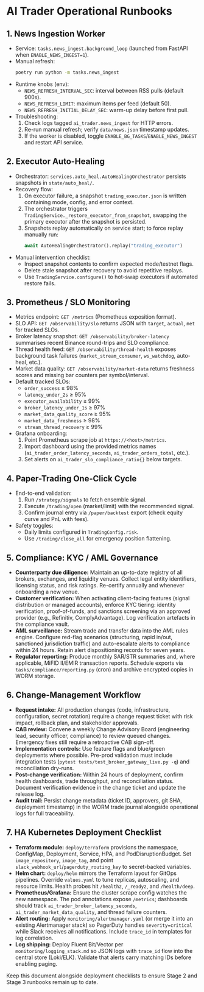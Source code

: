# AI Trader Operational Runbooks

## 1. News Ingestion Worker
- Service: `tasks.news_ingest.background_loop` (launched from FastAPI when `ENABLE_NEWS_INGEST=1`).
- Manual refresh:
  ```bash
  poetry run python -m tasks.news_ingest
  ```
- Runtime knobs (env):
  - `NEWS_REFRESH_INTERVAL_SEC`: interval between RSS pulls (default 900s).
  - `NEWS_REFRESH_LIMIT`: maximum items per feed (default 50).
  - `NEWS_REFRESH_INITIAL_DELAY_SEC`: warm-up delay before first pull.
- Troubleshooting:
  1. Check logs tagged `ai_trader.news_ingest` for HTTP errors.
  2. Re-run manual refresh; verify `data/news.json` timestamp updates.
  3. If the worker is disabled, toggle `ENABLE_BG_TASKS`/`ENABLE_NEWS_INGEST` and restart API service.

## 2. Executor Auto-Healing
- Orchestrator: `services.auto_heal.AutoHealingOrchestrator` persists snapshots in `state/auto_heal/`.
- Recovery flow:
  1. On executor failure, a snapshot `trading_executor.json` is written containing mode, config, and error context.
  2. The orchestrator triggers `TradingService._restore_executor_from_snapshot`, swapping the primary executor after the snapshot is persisted.
  3. Snapshots replay automatically on service start; to force replay manually run:
     ```python
     await AutoHealingOrchestrator().replay("trading_executor")
     ```
- Manual intervention checklist:
  - Inspect snapshot contents to confirm expected mode/testnet flags.
  - Delete stale snapshot after recovery to avoid repetitive replays.
  - Use `TradingService.configure()` to hot-swap executors if automated restore fails.

## 3. Prometheus / SLO Monitoring
- Metrics endpoint: `GET /metrics` (Prometheus exposition format).
- SLO API: `GET /observability/slo` returns JSON with `target`, `actual`, `met` for tracked SLOs.
- Broker latency snapshot: `GET /observability/broker-latency` summarises recent Binance round-trips and SLO compliance.
- Thread health feed: `GET /observability/thread-health` exposes background task failures (`market_stream_consumer`, `ws_watchdog`, auto-heal, etc.).
- Market data quality: `GET /observability/market-data` returns freshness scores and missing bar counters per symbol/interval.
- Default tracked SLOs:
  - `order_success` ≥ 98%
  - `latency_under_2s` ≥ 95%
  - `executor_availability` ≥ 99%
  - `broker_latency_under_1s` ≥ 97%
  - `market_data_quality_score` ≥ 95%
  - `market_data_freshness` ≥ 98%
  - `stream_thread_recovery` ≥ 99%
- Grafana onboarding:
  1. Point Prometheus scrape job at `https://<host>/metrics`.
  2. Import dashboard using the provided metrics names (`ai_trader_order_latency_seconds`, `ai_trader_orders_total`, etc.).
  3. Set alerts on `ai_trader_slo_compliance_ratio{}` below targets.

## 4. Paper-Trading One-Click Cycle
- End-to-end validation:
  1. Run `/strategy/signals` to fetch ensemble signal.
  2. Execute `/trading/open` (market/limit) with the recommended signal.
  3. Confirm journal entry via `/paper/backtest` export (check equity curve and PnL with fees).
- Safety toggles:
  - Daily limits configured in `TradingConfig.risk`.
  - Use `/trading/close_all` for emergency position flattening.

## 5. Compliance: KYC / AML Governance
- **Counterparty due diligence:** Maintain an up-to-date registry of all brokers, exchanges, and liquidity venues. Collect legal entity identifiers, licensing status, and risk ratings. Re-certify annually and whenever onboarding a new venue.
- **Customer verification:** When activating client-facing features (signal distribution or managed accounts), enforce KYC tiering: identity verification, proof-of-funds, and sanctions screening via an approved provider (e.g., Refinitiv, ComplyAdvantage). Log verification artefacts in the compliance vault.
- **AML surveillance:** Stream trade and transfer data into the AML rules engine. Configure red-flag scenarios (structuring, rapid in/out, sanctioned jurisdiction traffic) and auto-escalate alerts to compliance within 24 hours. Retain alert dispositioning records for seven years.
- **Regulator reporting:** Produce monthly SAR/STR summaries and, where applicable, MiFID II/EMIR transaction reports. Schedule exports via `tasks/compliance/reporting.py` (cron) and archive encrypted copies in WORM storage.

## 6. Change-Management Workflow
- **Request intake:** All production changes (code, infrastructure, configuration, secret rotation) require a change request ticket with risk impact, rollback plan, and stakeholder approvals.
- **CAB review:** Convene a weekly Change Advisory Board (engineering lead, security officer, compliance) to review queued changes. Emergency fixes still require a retroactive CAB sign-off.
- **Implementation controls:** Use feature flags and blue/green deployments where possible. Pre-prod validation must include integration tests (`pytest tests/test_broker_gateway_live.py -q`) and reconciliation dry-runs.
- **Post-change verification:** Within 24 hours of deployment, confirm health dashboards, trade throughput, and reconciliation status. Document verification evidence in the change ticket and update the release log.
- **Audit trail:** Persist change metadata (ticket ID, approvers, git SHA, deployment timestamp) in the WORM trade journal alongside operational logs for full traceability.

## 7. HA Kubernetes Deployment Checklist
- **Terraform module:** `deploy/terraform` provisions the namespace, ConfigMap, Deployment, Service, HPA, and PodDisruptionBudget. Set `image_repository`, `image_tag`, and point `slack_webhook_url`/`pagerduty_routing_key` to secret-backed variables.
- **Helm chart:** `deploy/helm` mirrors the Terraform layout for GitOps pipelines. Override `values.yaml` to tune replicas, autoscaling, and resource limits. Health probes hit `/healthz`, `/_readyz`, and `/health/deep`.
- **Prometheus/Grafana:** Ensure the cluster scrape config watches the new namespace. The pod annotations expose `/metrics`; dashboards should track `ai_trader_broker_latency_seconds`, `ai_trader_market_data_quality`, and thread failure counters.
- **Alert routing:** Apply `monitoring/alertmanager.yaml` (or merge it into an existing Alertmanager stack) so PagerDuty handles `severity=critical` while Slack receives all notifications. Include `trace_id` in templates for log correlation.
- **Log shipping:** Deploy Fluent Bit/Vector per `monitoring/logging_stack.md` so JSON logs with `trace_id` flow into the central store (Loki/ELK). Validate that alerts carry matching IDs before enabling paging.

Keep this document alongside deployment checklists to ensure Stage 2 and Stage 3 runbooks remain up to date.
